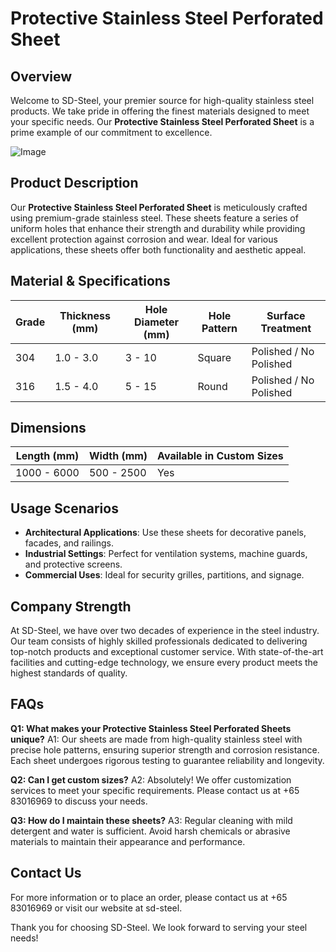 # Protective Stainless Steel Perforated Sheet

## Overview

Welcome to SD-Steel, your premier source for high-quality stainless steel products. We take pride in offering the finest materials designed to meet your specific needs. Our **Protective Stainless Steel Perforated Sheet** is a prime example of our commitment to excellence.

![Image](https://github.com/user-attachments/assets/2567258e-e124-4816-932d-1809bd27ef0b)

## Product Description

Our **Protective Stainless Steel Perforated Sheet** is meticulously crafted using premium-grade stainless steel. These sheets feature a series of uniform holes that enhance their strength and durability while providing excellent protection against corrosion and wear. Ideal for various applications, these sheets offer both functionality and aesthetic appeal.

## Material & Specifications

| Grade | Thickness (mm) | Hole Diameter (mm) | Hole Pattern | Surface Treatment |
|-------|----------------|--------------------|--------------|-------------------|
| 304   | 1.0 - 3.0      | 3 - 10             | Square       | Polished / No Polished |
| 316   | 1.5 - 4.0      | 5 - 15             | Round        | Polished / No Polished |

## Dimensions

| Length (mm) | Width (mm) | Available in Custom Sizes |
|-------------|------------|---------------------------|
| 1000 - 6000 | 500 - 2500 | Yes                       |

## Usage Scenarios

- **Architectural Applications**: Use these sheets for decorative panels, facades, and railings.
- **Industrial Settings**: Perfect for ventilation systems, machine guards, and protective screens.
- **Commercial Uses**: Ideal for security grilles, partitions, and signage.

## Company Strength

At SD-Steel, we have over two decades of experience in the steel industry. Our team consists of highly skilled professionals dedicated to delivering top-notch products and exceptional customer service. With state-of-the-art facilities and cutting-edge technology, we ensure every product meets the highest standards of quality.

## FAQs

**Q1: What makes your Protective Stainless Steel Perforated Sheets unique?**
A1: Our sheets are made from high-quality stainless steel with precise hole patterns, ensuring superior strength and corrosion resistance. Each sheet undergoes rigorous testing to guarantee reliability and longevity.

**Q2: Can I get custom sizes?**
A2: Absolutely! We offer customization services to meet your specific requirements. Please contact us at +65 83016969 to discuss your needs.

**Q3: How do I maintain these sheets?**
A3: Regular cleaning with mild detergent and water is sufficient. Avoid harsh chemicals or abrasive materials to maintain their appearance and performance.

## Contact Us

For more information or to place an order, please contact us at +65 83016969 or visit our website at  sd-steel.

Thank you for choosing SD-Steel. We look forward to serving your steel needs!